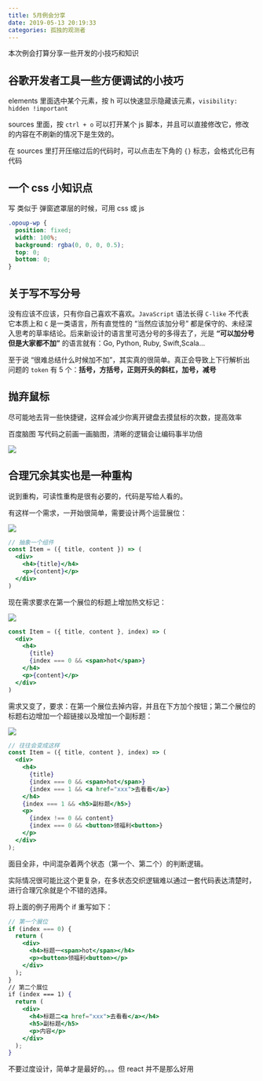 ```yaml
---
title: 5月例会分享
date: 2019-05-13 20:19:33
categories: 孤独的观测者
---
```


本次例会打算分享一些开发的小技巧和知识

<!--more-->

## 谷歌开发者工具一些方便调试的小技巧

elements 里面选中某个元素，按 h 可以快速显示隐藏该元素，`visibility: hidden !important`

sources 里面，按 `ctrl + o` 可以打开某个 js 脚本，并且可以直接修改它，修改的内容在不刷新的情况下是生效的。

在 sources 里打开压缩过后的代码时，可以点击左下角的 `{}` 标志，会格式化已有代码

## 一个 css 小知识点

写 类似于 弹窗遮罩层的时候，可用 css 或 js

```css
.opoup-wp {
  position: fixed;
  width: 100%;
  background: rgba(0, 0, 0, 0.5);
  top: 0;
  bottom: 0;
}
```

## 关于写不写分号

没有应该不应该，只有你自己喜欢不喜欢。`JavaScript` 语法长得 `C-like` 不代表它本质上和 `C` 是一类语言，所有直觉性的 “当然应该加分号” 都是保守的、未经深入思考的草率结论。后来新设计的语言里可选分号的多得去了，光是 **“可以加分号但是大家都不加”** 的语言就有：Go, Python, Ruby, Swift,Scala...

至于说 “很难总结什么时候加不加”，其实真的很简单。真正会导致上下行解析出问题的 `token` 有 5 个：**括号，方括号，正则开头的斜杠，加号，减号**

## 抛弃鼠标

尽可能地去背一些快捷键，这样会减少你离开键盘去摸鼠标的次数，提高效率

百度脑图 写代码之前画一画脑图，清晰的逻辑会让编码事半功倍

![](/images/脱离鼠标.png)

## 合理冗余其实也是一种重构

说到重构，可读性重构是很有必要的，代码是写给人看的。

有这样一个需求，一开始很简单，需要设计两个运营展位：

![](/images/说到重构-1.png)

```jsx
// 抽象一个组件
const Item = ({ title, content }) => (
  <div>
    <h4>{title}</h4>
    <p>{content}</p>
  </div>
)
```

现在需求要求在第一个展位的标题上增加热文标记：

![](/images/说到重构-2.png)

```jsx
const Item = ({ title, content }, index) => (
  <div>
    <h4>
      {title}
      {index === 0 && <span>hot</span>}
    </h4>
    <p>{content}</p>
  </div>
)
```

需求又变了，要求：在第一个展位去掉内容，并且在下方加个按钮；第二个展位的标题右边增加一个超链接以及增加一个副标题：

![](/images/说到重构-2.png)

```jsx
// 往往会变成这样
const Item = ({ title, content }, index) => (
  <div>
    <h4>
      {title}
      {index === 0 && <span>hot</span>}
      {index === 1 && <a href="xxx">去看看</a>}
    </h4>
    {index === 1 && <h5>副标题</h5>}
    <p>
      {index !== 0 && content}
      {index === 0 && <button>领福利<button>}
    </p>
  </div>
);
```

面目全非，中间混杂着两个状态（第一个、第二个）的判断逻辑。

实际情况很可能比这个更复杂，在多状态交织逻辑难以通过一套代码表达清楚时，进行合理冗余就是个不错的选择。

将上面的例子用两个 if 重写如下：

```jsx
// 第一个展位
if (index === 0) {
  return (
    <div>
      <h4>标题一<span>hot</span></h4>
      <p><button>领福利<button></p>
    </div>
  );
}
// 第二个展位
if (index === 1) {
  return (
    <div>
      <h4>标题二<a href="xxx">去看看</a></h4>
      <h5>副标题</h5>
      <p>内容</p>
    </div>
  );
}
```

不要过度设计，简单才是最好的。。。但 react 并不是那么好用
